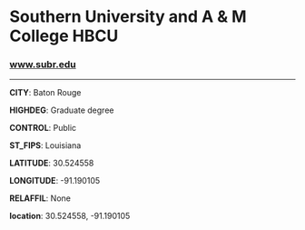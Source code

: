 # Southern University and A & M College HBCU
### www.subr.edu
---
**CITY**: Baton Rouge

**HIGHDEG**: Graduate degree

**CONTROL**: Public

**ST_FIPS**: Louisiana

**LATITUDE**: 30.524558

**LONGITUDE**: -91.190105

**RELAFFIL**: None

**location**: 30.524558, -91.190105